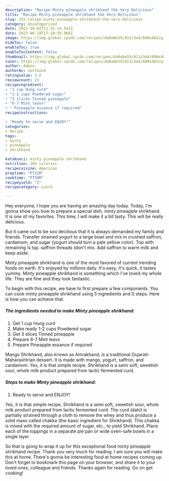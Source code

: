 ```yaml
---
description: "Recipe Minty pineapple shrikhand the Very Delicious"
title: "Recipe Minty pineapple shrikhand the Very Delicious"
slug: 252-recipe-minty-pineapple-shrikhand-the-very-delicious
category: Uncategorized
date: 2022-10-02T11:52:14.541Z
date: 2023-06-19T17:28:59.966Z
image: https://img-global.cpcdn.com/recipes/da0a8e55c911c3e8/680x482cq70/minty-pineapple-shrikhand-recipe-main-photo.jpg
hideToc: false
enableToc: true
enableTocContent: false
thumbnail: https://img-global.cpcdn.com/recipes/da0a8e55c911c3e8/680x482cq70/minty-pineapple-shrikhand-recipe-main-photo.jpg
cover: https://img-global.cpcdn.com/recipes/da0a8e55c911c3e8/680x482cq70/minty-pineapple-shrikhand-recipe-main-photo.jpg
author: Admin
authorAv: notfound
ratingvalue: 3.6
reviewcount: 23
recipeingredient:
- "1 cup Hung curd"
- "1-2 cups Powdered sugar"
- "3 slices Tinned pineapple"
- "6-7 Mint leavs"
- " Pineapple essance if required"
recipeinstructions:

- "Ready to serve and ENJOY!"
categories:
- Recipe
tags:
- minty
- pineapple
- shrikhand

katakunci: minty pineapple shrikhand 
nutrition: 204 calories
recipecuisine: American
preptime: "PT31M"
cooktime: "PT50M"
recipeyield: "2"
recipecategory: Lunch

---
```



Hey everyone, I hope you are having an amazing day today. Today, I'm gonna show you how to prepare a special dish, minty pineapple shrikhand. It is one of my favorites. This time, I will make it a bit tasty. This will be really delicious.

But it came out to be soo decilious that it is always demanded my family and friends. Transfer strained yogurt to a large bowl and mix in crushed saffron, cardamom, and sugar (yogurt should turn a pale yellow color). Top with remaining ¼ tsp. saffron threads (don&#39;t mix. Add saffron to warm milk and keep aside.

Minty pineapple shrikhand is one of the most favored of current trending foods on earth. It's enjoyed by millions daily. It's easy, it's quick, it tastes yummy. Minty pineapple shrikhand is something which I've loved my whole life. They are fine and they look fantastic.


To begin with this recipe, we have to first prepare a few components. You can cook minty pineapple shrikhand using 5 ingredients and 0 steps. Here is how you can achieve that.

<!--inarticleads1-->

##### The ingredients needed to make Minty pineapple shrikhand:

1. Get 1 cup Hung curd
1. Make ready 1-2 cups Powdered sugar
1. Get 3 slices Tinned pineapple
1. Prepare 6-7 Mint leavs
1. Prepare  Pineapple essance if required


Mango Shrikhand, also known as Amrakhand, is a traditional Gujarati-Maharashtrian dessert. It is made with mango, yogurt, saffron, and cardamom. Yes, it is that simple recipe. Shrikhand is a semi soft, sweetish sour, whole milk product prepared from lactic fermented curd. 

<!--inarticleads2-->

##### Steps to make Minty pineapple shrikhand:


1. Ready to serve and ENJOY!

Yes, it is that simple recipe. Shrikhand is a semi soft, sweetish sour, whole milk product prepared from lactic fermented curd. The curd (dahi) is partially strained through a cloth to remove the whey and thus produce a solid mass called chakka (the basic ingredient for Shrikhand). This chakka is mixed with the required amount of sugar, etc., to yield Shrikhand. Place each of the toppings in a separate pie pan or wide oven-safe bowls in a single layer. 

So that is going to wrap it up for this exceptional food minty pineapple shrikhand recipe. Thank you very much for reading. I am sure you will make this at home. There's gonna be interesting food at home recipes coming up. Don't forget to bookmark this page on your browser, and share it to your loved ones, colleague and friends. Thanks again for reading. Go on get cooking!
